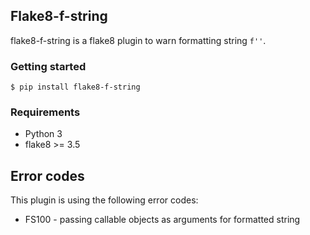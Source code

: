 ## Flake8-f-string

flake8-f-string is a flake8 plugin to warn formatting string `f''`.

### Getting started
    
    $ pip install flake8-f-string
   

### Requirements

- Python 3
- flake8 >= 3.5

Error codes
-----------

This plugin is using the following error codes:

- FS100 - passing callable objects as arguments for formatted string

